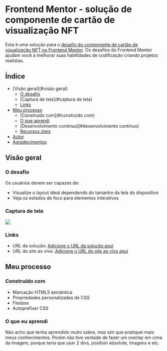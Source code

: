 # Frontend Mentor - solução de componente de cartão de visualização NFT

Esta é uma solução para o [desafio do componente de cartão de visualização NFT no Frontend Mentor](https://www.frontendmentor.io/challenges/nft-preview-card-component-SbdUL_w0U). Os desafios do Frontend Mentor ajudam você a melhorar suas habilidades de codificação criando projetos realistas.

## Índice

- [Visão geral](#visão geral)
  - [O desafio](#the-challenge)
  - [Captura de tela](#captura de tela)
  - [Links](#links)
- [Meu processo](#meu-processo)
  - [Construído com](#construído com)
  - [O que aprendi](#o-que-aprendi)
  - [Desenvolvimento contínuo](#desenvolvimento contínuo)
  - [Recursos úteis](#useful-resources)
- [Autor](#autor)
- [Agradecimentos](#agradecimentos)

## Visão geral

### O desafio

Os usuários devem ser capazes de:

- Visualize o layout ideal dependendo do tamanho da tela do dispositivo
- Veja os estados de foco para elementos interativos

### Captura de tela

![](./screenshot.jpg)


### Links

- URL da solução: [Adicione o URL da solução aqui](https://github.com/Ems2201/nft-card)
- URL do site ao vivo: [Adicione o URL do site ao vivo aqui](https://ems2201.github.io/nft-card)

## Meu processo

### Construído com

- Marcação HTML5 semântica
- Propriedades personalizadas de CSS
- Flexbox
- Autoprefixer CSS

### O que eu aprendi

Não acho que tenha aprendido muito sobre, mas sim que pratiquei mais meus conhecimentos. Porém não tive vontade de fazer um overlay em cima da Imagem, porque teria que usar 2 divs, position absolute, imagens e etc.

